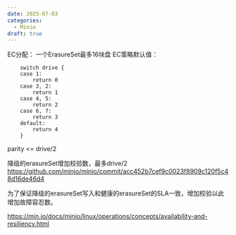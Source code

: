 ```yaml
---
date: 2025-07-03
categories:
  - Minio
draft: true
---
```


EC分配：
一个ErasureSet最多16块盘
EC策略默认值：
```
	switch drive {
	case 1:
		return 0
	case 3, 2:
		return 1
	case 4, 5:
		return 2
	case 6, 7:
		return 3
	default:
		return 4
	}
```
parity <= drive/2

降级的erasureSet增加校验数，最多drive/2
https://github.com/minio/minio/commit/acc452b7cef9c0023f8909c120f5c48d16de46d4

为了保证降级的erasureSet写入和健康的erasureSet的SLA一致，增加校验以此增加故障容忍数。

https://min.io/docs/minio/linux/operations/concepts/availability-and-resiliency.html